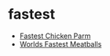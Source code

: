 # fastest

 * [Fastest Chicken Parm](index/f/fastest-chicken-parm.json)
 * [Worlds Fastest Meatballs](index/w/worlds-fastest-meatballs.json)

